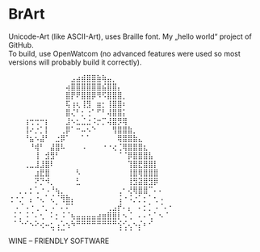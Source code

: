 # BrArt
Unicode-Art (like ASCII-Art), uses Braille font. My „hello world“ project of GitHub.  
To build, use OpenWatcom (no advanced features were used so most versions will probably build it correctly).

⠀⠀⠀⠀⠀⠀⠀⠀⠀⠀⠀⠀⣠⣴⣾⣿⣿⣷⢷⣤⡀  
⠀⠀⠀⠀⠀⠀⠀⠀⠀⠀⠀⢴⣿⣿⣿⣿⣿⣿⣮⣿⣿⡄  
⠀⠀⠀⠀⠀⠀⠀⠀⠀⠀⠀⣿⡟⠟⣿⣿⡿⠻⠫⣿⣿⣿⡀  
⠀⠀⠀⠀⠀⠀⠀⠀⠀⠀⠀⢯⢰⢆⢸⣻⠀⣶⡂⢸⣿⣿⠆  
⠀⠀⠀⠀⠀⠀⠀⠀⠀⠀⠀⣿⢌⠃⡂⢐⠁⠋⠃⢼⣿⣿⡅  
⠀⠀⠀⢰⢒⢒⠒⡆⠀⠀⠀⣸⠢⣂⣈⣐⠨⡒⡉⢼⣿⡻⢿  
⠀⠀⠀⢸⠔⡐⡁⡇⠀⠀⢀⡿⠁⠒⠤⠢⠑⠀⠀⠀⢻⣿⣿⣷⡀  
⠀⠀⠀⠘⣦⠢⣼⠃⠀⣐⡿⠁⠀⠀⠁⠁⠀⠀⠀⠀⠀⢿⣿⣿⣷⣄  
⠀⠀⠀⠀⠘⢾⠃⠀⣼⣿⠧⠀⠀⠀⠠⠀⠀⠀⠐⠐⢔⢈⢿⣿⣿⣿⣆  
⠀⠀⠀⠀⠀⢸⠀⣺⣻⠃⠀⠀⠀⠀⠀⠀⠀⠀⠀⠀⠀⠈⠈⡿⣿⣿⣿⣧  
⠀⠀⠀⢀⣀⣸⣸⣿⠇⠀⠀⠀⠀⠀⠀⠀⠀⠀⠀⠀⠀⠀⠀⢹⣿⣟⣿⣿⡇  
⠀⠀⠀⠀⠀⣰⣟⣿⠀⠀⠀⠀⠀⠣⠀⠀⠀⠀⠀⠀⠀⠀⠀⢸⣿⢿⣿⣿⣿  
⠀⠀⠀⠀⠀⠝⡙⠺⡀⠀⠀⠀⠀⣃⠀⠀⠀⠀⠀⠀⠀⠀⠀⢸⣻⣽⣿⣻⡿  
⠀⠀⡀⡀⡂⢁⠐⠠⠘⢦⡀⠀⠀⠀⠀⠀⠀⠀⠀⠀⠀⢀⠂⢜⢿⣿⣿⠉⠄⠄  
⢐⠐⡐⠀⡄⠐⢄⠁⢌⠈⢻⣷⡄⠀⠀⠀⠀⠀⠀⠀⠀⢨⠐⠨⡐⡁⡂⠁⢂⠠  
⠀⠠⠈⠠⠐⢀⠐⡀⠠⠁⠄⠍⠁⠀⠀⠀⠀⠀⠀⢀⣠⡞⠄⡄⠀⠄⡂⡁⠠⠈⠄⠂  
⠀⠅⡁⠨⠈⠄⢂⠀⠅⡂⠨⠈⢦⣤⣤⣤⣤⣴⣶⣿⣿⡇⠢⢈⠀⠄⠄⢂⠁⠢⠈  
⠀⠁⠑⠊⠢⠕⢔⠤⣂⢠⠡⢢⠳⠛⠛⠛⠛⠛⠛⠛⠛⢪⢊⢄⠢⡌⠆⠊  
⠀⠀⠀⠀⠀⠀⠀⠀⠈⠈⠉⠀⠀⠀⠀⠀⠀⠀⠀⠀⠀⠈⠈⠈⠀⠁  
WINE – FRIENDLY SOFTWARE
